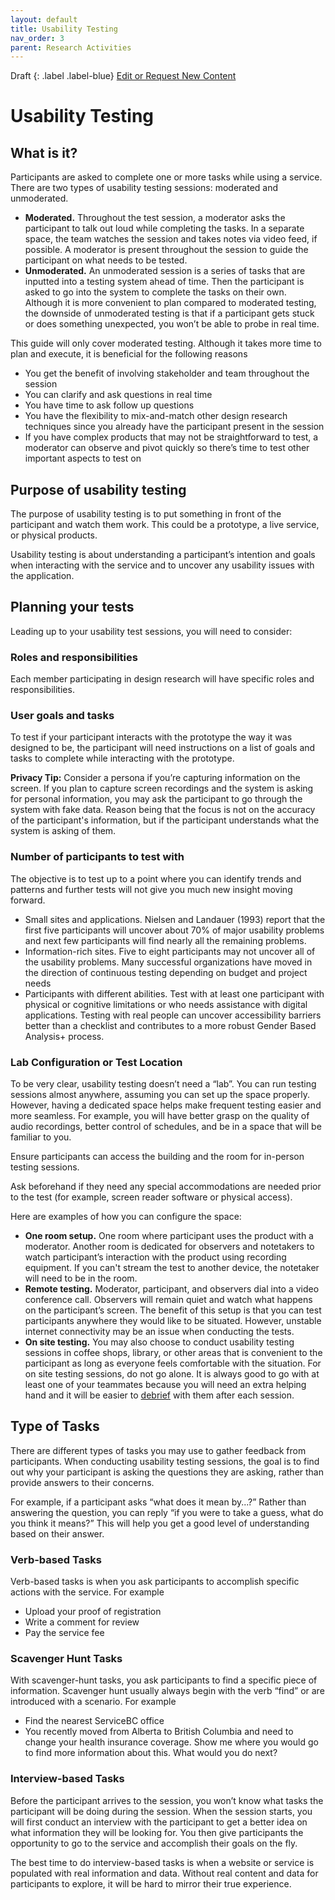 ```yaml
---
layout: default
title: Usability Testing
nav_order: 3
parent: Research Activities
---
```

Draft
{: .label .label-blue}
[Edit or Request New Content](https://github.com/bcgov/design-research-guide/issues/new/choose)
# Usability Testing

## What is it?
Participants are asked to complete one or more tasks while using a service. There are two types of usability testing sessions: moderated and unmoderated.

- **Moderated.** Throughout the test session, a moderator asks the participant to talk out loud while completing the tasks. In a separate space, the team watches the session and takes notes via video feed, if possible. A moderator is present throughout the session to guide the participant on what needs to be tested.
- **Unmoderated.** An unmoderated session is a series of tasks that are inputted into a testing system ahead of time. Then the participant is asked to go into the system to complete the tasks on their own. Although it is more convenient to plan compared to moderated testing, the downside of unmoderated testing is that if a participant gets stuck or does something unexpected, you won’t be able to probe in real time.

This guide will only cover moderated testing. Although it takes more time to plan and execute, it is beneficial for the following reasons

- You get the benefit of involving stakeholder and team throughout the session
- You can clarify and ask questions in real time
- You have time to ask follow up questions
- You have the flexibility to mix-and-match other design research techniques since you already have the participant present in the session
- If you have complex products that may not be straightforward to test, a moderator can observe and pivot quickly so there’s time to test other important aspects to test on

## Purpose of usability testing
The purpose of usability testing is to put something in front of the participant and watch them work. This could be a prototype, a live service, or physical products.

Usability testing is about understanding a participant’s intention and goals when interacting with the service and to uncover any usability issues with the application.  


## Planning your tests

Leading up to your usability test sessions, you will need to consider:

### Roles and responsibilities
Each member participating in design research will have specific roles and responsibilities.

### User goals and tasks

To test if your participant interacts with the prototype the way it was designed to be, the participant will need instructions on a list of goals and tasks to complete while interacting with the prototype.

**Privacy Tip:** Consider a persona if you’re capturing information on the screen. If you plan to capture screen recordings and the system is asking for personal information, you may ask the participant to go through the system with fake data. Reason being that the focus is not on the accuracy of the participant's information, but if the participant understands what the system is asking of them.

### Number of participants to test with

The objective is to test up to a point where you can identify trends and patterns and further tests will not give you much new insight moving forward.

- Small sites and applications. Nielsen and Landauer (1993) report that the first five participants will uncover about 70% of major usability problems and next few participants will find nearly all the remaining problems.
- Information-rich sites. Five to eight participants may not uncover all of the usability problems. Many successful organizations have moved in the direction of continuous testing depending on budget and project needs
- Participants with different abilities. Test with at least one participant with physical or cognitive limitations or who needs assistance with digital applications. Testing with real people can uncover accessibility barriers better than a checklist and contributes to a more robust Gender Based Analysis+ process.

### Lab Configuration or Test Location

To be very clear, usability testing doesn’t need a “lab”. You can run testing sessions almost anywhere, assuming you can set up the space properly. However, having a dedicated space helps make frequent testing easier and more seamless. For example, you will have better grasp on the quality of audio recordings, better control of schedules, and be in a space that will be familiar to you.

Ensure participants can access the building and the room for in-person testing sessions.

Ask beforehand if they need any special accommodations are needed prior to the test (for example, screen reader software or physical access).

Here are examples of how you can configure the space:

- **One room setup.** One room where participant uses the product with a moderator. Another room is dedicated for observers and notetakers to watch participant’s interaction with the product using recording equipment. If you can't stream the test to another device, the notetaker will need to be in the room.
- **Remote testing.** Moderator, participant, and observers dial into a video conference call. Observers will remain quiet and watch what happens on the participant’s screen. The benefit of this setup is that you can test participants anywhere they would like to be situated. However, unstable internet connectivity may be an issue when conducting the tests.
- **On site testing.** You may also choose to conduct usability testing sessions in coffee shops, library, or other areas that is convenient to the participant as long as everyone feels comfortable with the situation. For on site testing sessions, do not go alone. It is always good to go with at least one of your teammates because you will need an extra helping hand and it will be easier to [debrief]() with them after each session.

## Type of Tasks

There are different types of tasks you may use to gather feedback from participants. When conducting usability testing sessions, the goal is to find out why your participant is asking the questions they are asking, rather than provide answers to their concerns.

For example, if a participant asks “what does it mean by...?” Rather than answering the question, you can reply “if you were to take a guess, what do you think it means?” This will help you get a good level of understanding based on their answer.

### Verb-based Tasks

Verb-based tasks is when you ask participants to accomplish specific actions with the service. For example

- Upload your proof of registration
- Write a comment for review
- Pay the service fee

### Scavenger Hunt Tasks

With scavenger-hunt tasks, you ask participants to find a specific piece of information. Scavenger hunt usually always begin with the verb “find” or are introduced with a scenario. For example

- Find the nearest ServiceBC office
- You recently moved from Alberta to British Columbia and need to change your health insurance coverage. Show me where you would go to find more information about this. What would you do next?

### Interview-based Tasks

Before the participant arrives to the session, you won’t know what tasks the participant will be doing during the session. When the session starts, you will first conduct an interview with the participant to get a better idea on what information they will be looking for. You then give participants the opportunity to go to the service and accomplish their goals on the fly.

The best time to do interview-based tasks is when a website or service is populated with real information and data. Without real content and data for participants to explore, it will be hard to mirror their true experience.
